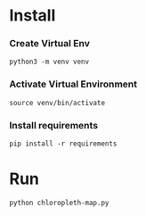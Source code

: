 # Install 

### Create Virtual Env
```
python3 -m venv venv
```
### Activate Virtual Environment 
```
source venv/bin/activate 
```
### Install requirements 
```
pip install -r requirements
```

# Run 
```
python chloropleth-map.py
```
